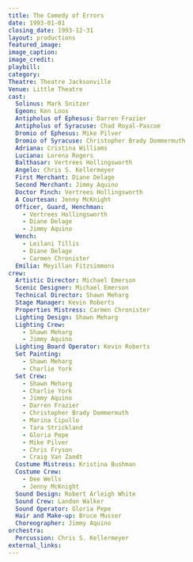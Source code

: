 ```yaml
---
title: The Comedy of Errors
date: 1993-01-01
closing_date: 1993-12-31
layout: productions
featured_image: 
image_caption:
image_credit:
playbill: 
category: 
Theatre: Theatre Jacksonville
Venue: Little Theatre
cast:
  Solinus: Mark Snitzer
  Egeon: Ken Loos
  Antipholus of Ephesus: Darren Frazier
  Antipholus of Syracuse: Chad Royal-Pascoe
  Dromio of Ephesus: Mike Pilver
  Dromio of Syracuse: Christopher Brady Dommermuth
  Adriana: Cristina Williams
  Luciana: Lorena Rogers
  Balthasar: Vertrees Hollingsworth
  Angelo: Chris S. Kellermeyer
  First Merchant: Diane Delage
  Second Merchant: Jimmy Aquino
  Doctor Pinch: Vertrees Hollingsworth
  A Courtesan: Jenny McKnight
  Officer, Guard, Henchman:
    - Vertrees Hollingsworth
    - Diane Delage
    - Jimmy Aquino
  Wench:
    - Leilani Tillis
    - Diane Delage
    - Carmen Chronister
  Emilia: Meyillan Fitzsimmons
crew:
  Artistic Director: Michael Emerson
  Scenic Designer: Michael Emerson
  Technical Director: Shawn Meharg
  Stage Manager: Kevin Roberts
  Properties Mistress: Carmen Chronister
  Lighting Design: Shawn Meharg
  Lighting Crew:
    - Shawn Meharg
    - Jimmy Aquino
  Lighting Board Operator: Kevin Roberts
  Set Painting:
    - Shawn Meharg
    - Charlie York
  Set Crew:
    - Shawn Meharg
    - Charlie York
    - Jimmy Aquino
    - Darren Frazier
    - Christopher Brady Dommermuth
    - Marina Cipullo
    - Tara Strickland
    - Gloria Pepe
    - Mike Pilver
    - Chris Fryson
    - Craig Van Zandt
  Costume Mistress: Kristina Bushman
  Costume Crew:
    - Dee Wells
    - Jenny McKnight
  Sound Design: Robert Arleigh White
  Sound Crew: Landon Walker
  Sound Operator: Gloria Pepe
  Hair and Make-up: Bruce Musser
  Choreographer: Jimmy Aquino
orchestra:
  Percussion: Chris S. Kellermeyer
external_links:
---
```


